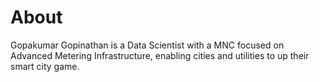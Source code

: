# About

Gopakumar Gopinathan is a Data Scientist with a MNC focused on Advanced Metering Infrastructure, enabling cities and utilities to up their smart city game.


